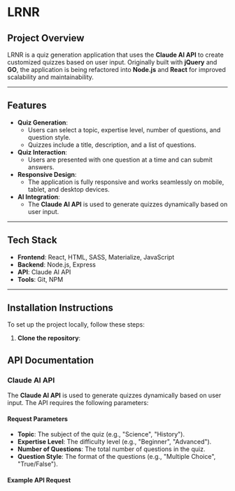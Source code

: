 # LRNR 

## Project Overview
LRNR is a quiz generation application that uses the **Claude AI API** to create customized quizzes based on user input. Originally built with **jQuery** and **GO**, the application is being refactored into **Node.js** and **React** for improved scalability and maintainability.

---

## Features
- **Quiz Generation**:
  - Users can select a topic, expertise level, number of questions, and question style.
  - Quizzes include a title, description, and a list of questions.
- **Quiz Interaction**:
  - Users are presented with one question at a time and can submit answers.
- **Responsive Design**:
  - The application is fully responsive and works seamlessly on mobile, tablet, and desktop devices.
- **AI Integration**:
  - The **Claude AI API** is used to generate quizzes dynamically based on user input.

---

## Tech Stack
- **Frontend**: React, HTML, SASS, Materialize, JavaScript
- **Backend**: Node.js, Express
- **API**: Claude AI API
- **Tools**: Git, NPM

---

## Installation Instructions
To set up the project locally, follow these steps:

1. **Clone the repository**:
   

## API Documentation

### Claude AI API
The **Claude AI API** is used to generate quizzes dynamically based on user input. The API requires the following parameters:

#### Request Parameters
- **Topic**: The subject of the quiz (e.g., "Science", "History").
- **Expertise Level**: The difficulty level (e.g., "Beginner", "Advanced").
- **Number of Questions**: The total number of questions in the quiz.
- **Question Style**: The format of the questions (e.g., "Multiple Choice", "True/False").

#### Example API Request
